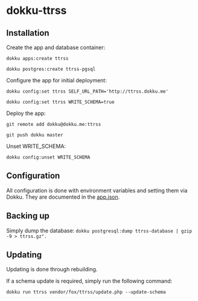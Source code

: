 # dokku-ttrss

## Installation

Create the app and database container:

`dokku apps:create ttrss`

`dokku postgres:create ttrss-pgsql`

Configure the app for initial deployment:

`dokku config:set ttrss SELF_URL_PATH='http://ttrss.dokku.me'`

`dokku config:set ttrss WRITE_SCHEMA=true`

Deploy the app:

`git remote add dokku@dokku.me:ttrss`

`git push dokku master`

Unset WRITE_SCHEMA:

`dokku config:unset WRITE_SCHEMA`

## Configuration

All configuration is done with environment variables and setting them via Dokku.
They are documented in the [app.json](app.json).

## Backing up

Simply dump the database:
`dokku postgresql:dump ttrss-database | gzip -9 > ttrss.gz".`

## Updating

Updating is done through rebuilding.

If a schema update is required, simply run the following command:

`dokku run ttrss vendor/fox/ttrss/update.php --update-schema`
